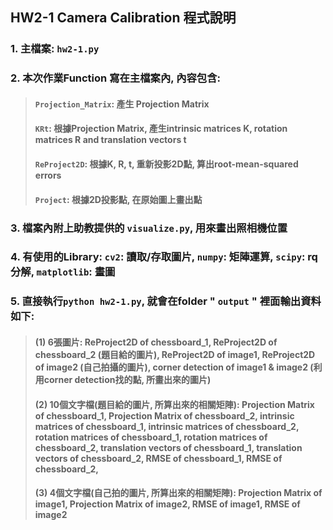 
## HW2-1 Camera Calibration 程式說明
### 1. 主檔案: `hw2-1.py`
### 2. 本次作業Function 寫在主檔案內, 內容包含:
> #### `Projection_Matrix`: 產生 Projection Matrix
> #### `KRt`: 根據Projection Matrix, 產生intrinsic matrices K, rotation matrices R and translation vectors t
> #### `ReProject2D`: 根據K, R, t, 重新投影2D點, 算出root-mean-squared errors
> #### `Project`: 根據2D投影點, 在原始圖上畫出點

### 3. 檔案內附上助教提供的 `visualize.py`, 用來畫出照相機位置
### 4. 有使用的Library: `cv2`: 讀取/存取圖片, `numpy`: 矩陣運算,  `scipy`: rq分解, `matplotlib`: 畫圖
### 5. 直接執行`python hw2-1.py`, 就會在folder " `output` " 裡面輸出資料如下:
> #### (1) 6張圖片: ReProject2D of chessboard_1, ReProject2D of chessboard_2 (題目給的圖片), ReProject2D of image1, ReProject2D of image2 (自己拍攝的圖片), corner detection of image1 & image2 (利用corner detection找的點, 所畫出來的圖片)
> #### (2) 10個文字檔(題目給的圖片, 所算出來的相關矩陣): Projection Matrix of chessboard_1, Projection Matrix of chessboard_2, intrinsic matrices of chessboard_1, intrinsic matrices of chessboard_2, rotation matrices of chessboard_1, rotation matrices of chessboard_2, translation vectors of chessboard_1, translation vectors of chessboard_2, RMSE of chessboard_1, RMSE of chessboard_2, 
> #### (3) 4個文字檔(自己拍的圖片, 所算出來的相關矩陣): Projection Matrix of image1, Projection Matrix of image2, RMSE of image1, RMSE of image2
